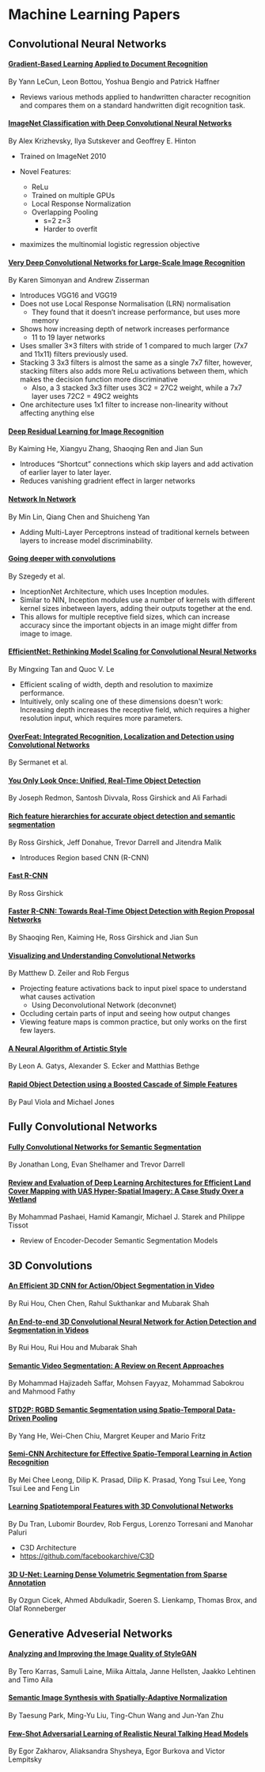 # Machine Learning Papers

## Convolutional Neural Networks
#### [Gradient-Based Learning Applied to Document Recognition](http://vision.stanford.edu/cs598_spring07/papers/Lecun98.pdf)
By Yann LeCun, Leon Bottou, Yoshua Bengio and Patrick Haffner
 *  Reviews various methods applied to handwritten character recognition and compares them on a standard handwritten digit recognition task.
 
#### [ImageNet Classification with Deep Convolutional Neural Networks](https://papers.nips.cc/paper/4824-imagenet-classification-with-deep-convolutional-neural-networks.pdf)
By Alex Krizhevsky, Ilya Sutskever and Geoffrey E. Hinton
 * Trained on ImageNet 2010
 * Novel Features: 
     * ReLu
     * Trained on multiple GPUs
     * Local Response Normalization
     * Overlapping Pooling
         * s=2 z=3
         * Harder to overfit
         
 * maximizes the multinomial logistic regression objective

#### [Very Deep Convolutional Networks for Large-Scale Image Recognition](https://arxiv.org/pdf/1409.1556.pdf)
By Karen Simonyan and Andrew Zisserman
 * Introduces VGG16 and VGG19
 * Does not use Local Response Normalisation (LRN) normalisation
     * They found that it doesn’t increase performance, but uses more memory
 * Shows how increasing depth of network increases performance 
     * 11 to 19 layer networks
 * Uses smaller 3×3 filters with stride of 1 compared to much larger (7x7 and 11x11) filters previously used. 
 * Stacking 3 3x3 filters is almost the same as a single 7x7 filter, however, stacking filters also adds more ReLu activations between them, which makes the decision function more discriminative 
     * Also, a 3 stacked 3x3 filter uses 3C2  = 27C2 weight, while a 7x7 layer uses 72C2 = 49C2 weights
* One architecture uses 1x1 filter to increase non-linearity without affecting anything else 

#### [Deep Residual Learning for Image Recognition](https://arxiv.org/pdf/1512.03385.pdf)
By Kaiming He, Xiangyu Zhang, Shaoqing Ren and Jian Sun
 * Introduces “Shortcut” connections which skip layers and add activation of earlier layer to later layer. 
 * Reduces vanishing gradrient effect in larger networks
 
#### [Network In Network](https://arxiv.org/pdf/1312.4400.pdf)
By Min Lin, Qiang Chen and Shuicheng Yan
 * Adding Multi-Layer Perceptrons instead of traditional kernels between layers to increase model discriminability. 
 
#### [Going deeper with convolutions](https://arxiv.org/pdf/1409.4842.pdf)
By Szegedy et al.
 * InceptionNet Architecture, which uses Inception modules. 
 * Similar to NIN, Inception modules use a number of kernels with different kernel sizes inbetween layers, adding their outputs together at the end. 
 * This allows for multiple receptive field sizes, which can increase accuracy since the important objects in an image might differ from image to image. 

#### [EfficientNet: Rethinking Model Scaling for Convolutional Neural Networks](https://arxiv.org/pdf/1905.11946.pdf)
By Mingxing Tan and Quoc V. Le
 * Efficient scaling of width, depth and resolution to maximize performance. 
 * Intuitively, only scaling one of these dimensions doesn't work: Increasing depth increases the receptive field, which requires a higher resolution input, which requires more parameters. 

#### [OverFeat: Integrated Recognition, Localization and Detection using Convolutional Networks](https://arxiv.org/pdf/1312.6229.pdf)
By Sermanet et al.

#### [You Only Look Once: Unified, Real-Time Object Detection](https://arxiv.org/pdf/1506.02640.pdf)
By Joseph Redmon, Santosh Divvala, Ross Girshick and Ali Farhadi

#### [Rich feature hierarchies for accurate object detection and semantic segmentation](https://arxiv.org/pdf/1311.2524.pdf)
By Ross Girshick, Jeff Donahue, Trevor Darrell and Jitendra Malik
 * Introduces Region based CNN (R-CNN)

#### [Fast R-CNN](https://arxiv.org/pdf/1504.08083.pdf)
By Ross Girshick

#### [Faster R-CNN: Towards Real-Time Object Detection with Region Proposal Networks](https://arxiv.org/pdf/1506.01497.pdf)
By Shaoqing Ren, Kaiming He, Ross Girshick and Jian Sun

#### [Visualizing and Understanding Convolutional Networks](https://arxiv.org/pdf/1311.2901.pdf)
By Matthew D. Zeiler and Rob Fergus 
 * Projecting feature activations back to input pixel space to understand what causes activation
     * Using Deconvolutional Network (deconvnet)
 * Occluding certain parts of input and seeing how output changes
 * Viewing feature maps is common practice, but only works on the first few layers.

#### [A Neural Algorithm of Artistic Style](https://arxiv.org/pdf/1508.06576.pdf)
By Leon A. Gatys, Alexander S. Ecker and Matthias Bethge

#### [Rapid Object Detection using a Boosted Cascade of Simple Features](https://www.cs.cmu.edu/~efros/courses/LBMV07/Papers/viola-cvpr-01.pdf)
By Paul Viola and Michael Jones





## Fully Convolutional Networks 

#### [Fully Convolutional Networks for Semantic Segmentation](https://arxiv.org/pdf/1411.4038.pdf)
By Jonathan Long, Evan Shelhamer and Trevor Darrell

#### [Review and Evaluation of Deep Learning Architectures for Efficient Land Cover Mapping with UAS Hyper-Spatial Imagery: A Case Study Over a Wetland](https://www.mdpi.com/2072-4292/12/6/959/pdf)
By Mohammad Pashaei, Hamid Kamangir, Michael J. Starek and Philippe Tissot
* Review of Encoder-Decoder Semantic Segmentation Models

## 3D Convolutions 
#### [An Efficient 3D CNN for Action/Object Segmentation in Video](https://arxiv.org/pdf/1907.08895.pdf)
By Rui Hou, Chen Chen, Rahul Sukthankar and Mubarak Shah

#### [An End-to-end 3D Convolutional Neural Network for Action Detection and Segmentation in Videos](https://arxiv.org/pdf/1712.01111.pdf)
By Rui Hou, Rui Hou and Mubarak Shah

#### [Semantic Video Segmentation: A Review on Recent Approaches](https://arxiv.org/ftp/arxiv/papers/1806/1806.06172.pdf)
By Mohammad Hajizadeh Saffar, Mohsen Fayyaz, Mohammad Sabokrou and Mahmood Fathy

#### [STD2P: RGBD Semantic Segmentation using Spatio-Temporal Data-Driven Pooling](https://scalable.mpi-inf.mpg.de/files/2017/04/cvpr2017.pdf)
By Yang He, Wei-Chen Chiu, Margret Keuper and Mario Fritz

#### [Semi-CNN Architecture for Effective Spatio-Temporal Learning in Action Recognition](https://www.researchgate.net/publication/338552250_Semi-CNN_Architecture_for_Effective_Spatio-Temporal_Learning_in_Action_Recognition)
By Mei Chee Leong, Dilip K. Prasad, Dilip K. Prasad, Yong Tsui Lee, Yong Tsui Lee and Feng Lin

#### [Learning Spatiotemporal Features with 3D Convolutional Networks](https://www.cv-foundation.org/openaccess/content_iccv_2015/papers/Tran_Learning_Spatiotemporal_Features_ICCV_2015_paper.pdf)
By Du Tran, Lubomir Bourdev, Rob Fergus, Lorenzo Torresani and Manohar Paluri
 * C3D Architecture 
 * https://github.com/facebookarchive/C3D

#### [3D U-Net: Learning Dense Volumetric Segmentation from Sparse Annotation](https://arxiv.org/pdf/1606.06650.pdf)
By Ozgun Cicek, Ahmed Abdulkadir, Soeren S. Lienkamp, Thomas Brox, and Olaf Ronneberger

## Generative Adveserial Networks 
#### [Analyzing and Improving the Image Quality of StyleGAN](https://arxiv.org/pdf/1912.04958.pdf)
By Tero Karras, Samuli Laine, Miika Aittala, Janne Hellsten, Jaakko Lehtinen and Timo Aila

#### [Semantic Image Synthesis with Spatially-Adaptive Normalization](https://arxiv.org/pdf/1903.07291.pdf)
By Taesung Park, Ming-Yu Liu, Ting-Chun Wang and Jun-Yan Zhu

#### [Few-Shot Adversarial Learning of Realistic Neural Talking Head Models](https://arxiv.org/pdf/1905.08233.pdf)
By Egor Zakharov, Aliaksandra Shysheya, Egor Burkova and Victor Lempitsky

